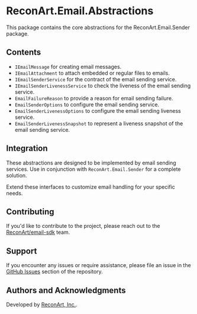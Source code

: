 ﻿# ReconArt.Email.Abstractions

This package contains the core abstractions for the ReconArt.Email.Sender package.

## Contents
- `IEmailMessage` for creating email messages.
- `IEmailAttachment` to attach embedded or regular files to emails.
- `IEmailSenderService` for the contract of the email sending service.
- `IEmailSenderLivenessService` to check the liveness of the email sending service.
- `EmailFailureReason` to provide a reason for email sending failure.
- `EmailSenderOptions` to configure the email sending service.
- `EmailSenderLivenessOptions` to configure the email sending liveness service.
- `EmailSenderLivenessSnapshot` to represent a liveness snapshot of the email sending service.

## Integration
These abstractions are designed to be implemented by email sending services. Use in conjunction with `ReconArt.Email.Sender` for a complete solution.

Extend these interfaces to customize email handling for your specific needs.

## Contributing

If you'd like to contribute to the project, please reach out to the [ReconArt/email-sdk](https://github.com/orgs/ReconArt/teams/email-sdk) team.

## Support

If you encounter any issues or require assistance, please file an issue in the [GitHub Issues](https://github.com/ReconArt/email-sdk/issues) section of the repository.

## Authors and Acknowledgments

Developed by [ReconArt, Inc.](https://reconart.com/). 